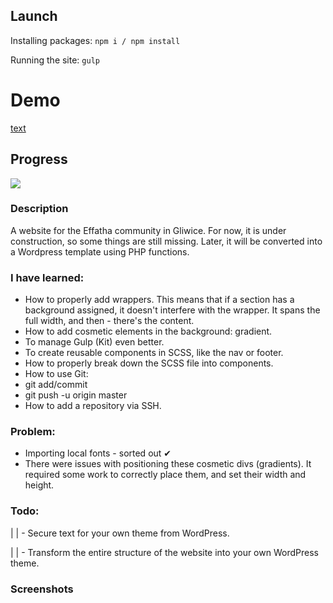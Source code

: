 ## Launch

Installing packages:
`npm i / npm install`

Running the site:
`gulp`

# Demo
[text](https://matrix669.github.io/Effatha-website/)

## Progress

![](https://geps.dev/progress/75)

### Description

A website for the Effatha community in Gliwice. For now, it is under construction, so some things are still missing. Later, it will be converted into a Wordpress template using PHP functions.

### I have learned:

- How to properly add wrappers. This means that if a section has a background assigned, it doesn't interfere with the wrapper. It spans the full width, and then - there's the content.
- How to add cosmetic elements in the background: gradient.
- To manage Gulp (Kit) even better.
- To create reusable components in SCSS, like the nav or footer.
- How to properly break down the SCSS file into components.
- How to use Git:
- git add/commit
- git push -u origin master
- How to add a repository via SSH.

### Problem:

- Importing local fonts - sorted out ✔
- There were issues with positioning these cosmetic divs (gradients). It required some work to correctly place them, and set their width and height.

### Todo:

| | - Secure text for your own theme from WordPress.

| | - Transform the entire structure of the website into your own WordPress theme.

### Screenshots

[](./public/effatha-img.png)
